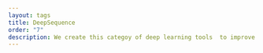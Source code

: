 ```yaml
---
layout: tags
title: DeepSequence
order: "7"
description: We create this categoy of deep learning tools  to improve representation learning on bio-inputs following a sequential ordering (e.g., signals on genome, epigenome, protein). 
---
```

